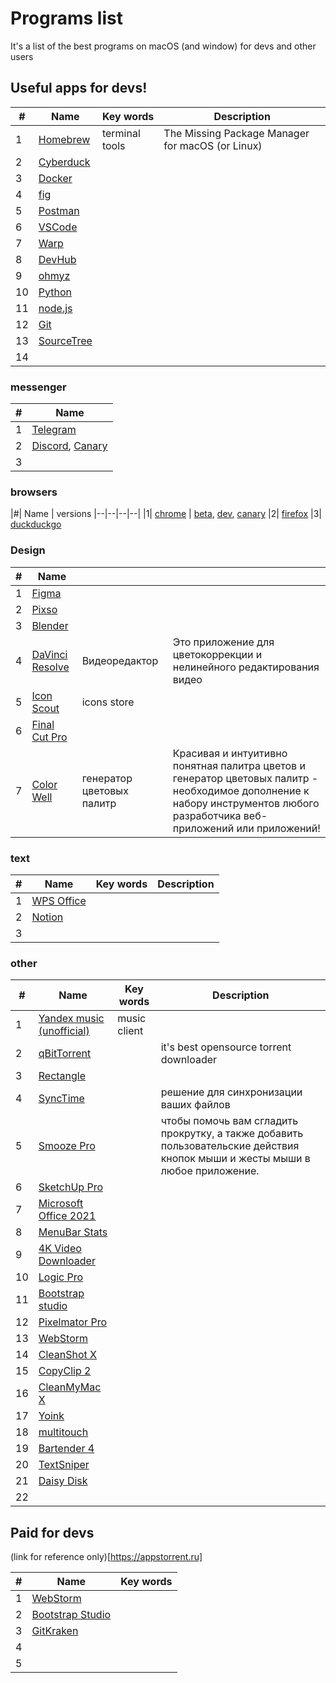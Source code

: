 # Programs list
It's a list of the best programs on macOS (and window) for devs and other users 


## Useful apps for devs!

|#| Name | Key words | Description 
|--|--|--|--|
|1| [Homebrew](https://brew.sh/) | terminal tools | The Missing Package Manager for macOS (or Linux)
|2| [Cyberduck](https://cyberduck.io)
|3| [Docker](https://www.docker.com) |
|4| [fig](https://fig.io) |
|5| [Postman](https://www.postman.com) |
|6| [VSCode](https://code.visualstudio.com) |
|7| [Warp](https://www.warp.dev) |
|8| [DevHub](https://devhubapp.com) |
|9| [ohmyz](https://ohmyz.sh) |
|10| [Python](https://www.python.org/downloads/) |
|11| [node.js](https://nodejs.org/en/download/) |
|12| [Git](https://git-scm.com/download/mac) |
|13| [SourceTree](https://www.sourcetreeapp.com)
|14| 

### messenger

|#| Name |
|--|--|
|1| [Telegram](https://telegram.org)
|2| [Discord](https://discord.com), [Canary](https://canary.discord.com)
|3| []()

### browsers

|#| Name | versions
|--|--|--|--|
|1| [chrome](https://www.google.com/chrome/) | [beta](https://www.google.ru/intl/ru/chrome/beta/), [dev](https://www.google.ru/intl/ru/chrome/dev/), [canary](https://www.google.com/intl/ru/chrome/canary/)
|2| [firefox](https://www.mozilla.org/ru/firefox/channel/desktop/)
|3| [duckduckgo](https://duckduckgo.com/mac)

### Design

|#| Name | | |
|--|--|--|--|
|1| [Figma](https://www.figma.com/downloads/)
|2| [Pixso](https://pixso.net)
|3| [Blender](https://www.blender.org)
|4| [DaVinci Resolve](https://www.blackmagicdesign.com/products/davinciresolve) | Видеоредактор | Это приложение для цветокоррекции и нелинейного редактирования видео
|5| [Icon Scout](https://iconscout.com) | icons store
|6| [Final Cut Pro](https://appstorrent.ru/48-final-cut-pro.html)
|7| [Color Well](https://appstorrent.ru/124-colorwell.html) | генератор цветовых палитр| Красивая и интуитивно понятная палитра цветов и генератор цветовых палитр - необходимое дополнение к набору инструментов любого разработчика веб-приложений или приложений!


### text 

|#| Name | Key words | Description 
|--|--|--|--|
|1| [WPS Office](https://www.wps.com)
|2| [Notion](https://www.notion.so)
|3| 

### other

|#| Name | Key words | Description 
|--|--|--|--|
|1| [Yandex music (unofficial)](https://yandex-music.juvs.dev) | music client 
|2| [qBitTorrent](https://www.qbittorrent.org/download.php) || it's best opensource torrent downloader
|3| [Rectangle](https://rectangleapp.com)
|4| [SyncTime](https://appstorrent.ru/1530-synctime.html) || решение для синхронизации ваших файлов
|5| [Smooze Pro](https://appstorrent.ru/980-smooze-pro.html) || чтобы помочь вам сгладить прокрутку, а также добавить пользовательские действия кнопок мыши и жесты мыши в любое приложение.
|6| [SketchUp Pro](https://appstorrent.ru/47-sketchup.html)
|7| [Microsoft Office 2021](https://appstorrent.ru/751-microsoft-office-2021.html)
|8| [MenuBar Stats](https://appstorrent.ru/434-menubar-stats.html)
|9| [4K Video Downloader](https://appstorrent.ru/639-4k-video-downloader.html)
|10| [Logic Pro](https://appstorrent.ru/36-logic-pro.html)
|11| [Bootstrap studio](https://appstorrent.ru/1351-bootstrap-studio.html)
|12| [Pixelmator Pro](https://appstorrent.ru/32-pixelmator-pro.html)
|13| [WebStorm](https://appstorrent.ru/454-webstorm.html)
|14| [CleanShot X](https://appstorrent.ru/672-cleanshot-x.html)
|15| [CopyClip 2](https://appstorrent.ru/653-copyclip-2.html)
|16| [CleanMyMac X](https://appstorrent.ru/6-cleanmymac.html)
|17| [Yoink](https://appstorrent.ru/339-yoink.html)
|18| [multitouch](https://appstorrent.ru/327-multitouch.html)
|19| [Bartender 4](https://appstorrent.ru/133-macbartender.html)
|20| [TextSniper](https://appstorrent.ru/448-textsniper.html)
|21| [Daisy Disk](https://appstorrent.ru/126-daisydisk.html)
|22| 

## Paid for devs

(link for reference only)[https://appstorrent.ru]

|#| Name | Key words |
|--|--|--|
|1| [WebStorm](https://www.jetbrains.com/webstorm/?ysclid=lc6o1w1s6b844365179)|
|2| [Bootstrap Studio](https://bootstrapstudio.io) |
|3| [GitKraken](https://www.gitkraken.com) |
|4| |
|5| |

